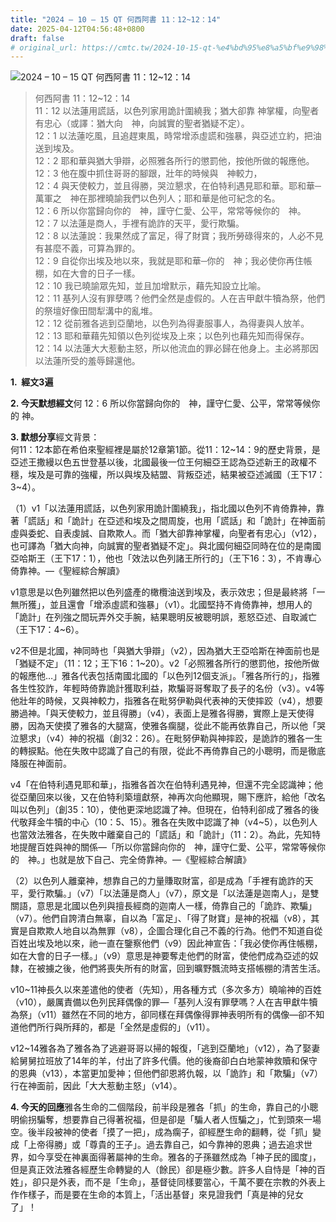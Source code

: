 ```yaml
---
title: "2024 – 10 – 15 QT 何西阿書 11：12~12：14"
date: 2025-04-12T04:56:48+0800
draft: false
# original_url: https://cmtc.tw/2024-10-15-qt-%e4%bd%95%e8%a5%bf%e9%98%bf%e6%9b%b8-11%ef%bc%9a1212%ef%bc%9a14
---
```


![2024 – 10 – 15 QT 何西阿書 11：12~12：14](/images/qt.jpg  "2024 – 10 – 15 QT 何西阿書 11：12~12：14")

> 何西阿書 11：12~12：14  
> 11：12 以法蓮用謊話，以色列家用詭計圍繞我；猶大卻靠 神掌權，向聖者有忠心（或譯：猶大向　神，向誠實的聖者猶疑不定）。  
> 12：1 以法蓮吃風，且追趕東風，時常增添虛謊和強暴，與亞述立約，把油送到埃及。  
> 12：2 耶和華與猶大爭辯，必照雅各所行的懲罰他，按他所做的報應他。  
> 12：3 他在腹中抓住哥哥的腳跟，壯年的時候與　神較力，  
> 12：4 與天使較力，並且得勝，哭泣懇求，在伯特利遇見耶和華。耶和華─萬軍之　神在那裡曉諭我們以色列人；耶和華是他可紀念的名。  
> 12：6 所以你當歸向你的　神，謹守仁愛、公平，常常等候你的　神。  
> 12：7 以法蓮是商人，手裡有詭詐的天平，愛行欺騙。  
> 12：8 以法蓮說：我果然成了富足，得了財寶；我所勞碌得來的，人必不見有甚麼不義，可算為罪的。  
> 12：9 自從你出埃及地以來，我就是耶和華─你的　神；我必使你再住帳棚，如在大會的日子一樣。  
> 12：10 我已曉諭眾先知，並且加增默示，藉先知設立比喻。  
> 12：11 基列人沒有罪孽嗎？他們全然是虛假的。人在吉甲獻牛犢為祭，他們的祭壇好像田間犁溝中的亂堆。  
> 12：12 從前雅各逃到亞蘭地，以色列為得妻服事人，為得妻與人放羊。  
> 12：13 耶和華藉先知領以色列從埃及上來；以色列也藉先知而得保存。  
> 12：14 以法蓮大大惹動主怒，所以他流血的罪必歸在他身上。主必將那因以法蓮所受的羞辱歸還他。

**1.  經文3遍**

**2. 今天默想經文**何 12：6 所以你當歸向你的　神，謹守仁愛、公平，常常等候你的 神。

**3. 默想分享**經文背景：  
何11：12本節在希伯來聖經裡是屬於12章第1節。從11：12~14：9的歷史背景，是亞述王撒縵以色五世登基以後，北國最後一位王何細亞王認為亞述新王的政權不穩，埃及是可靠的強權，所以與埃及結盟、背叛亞述，結果被亞述滅國（王下17：3~4）。

（1）v1「以法蓮用謊話，以色列家用詭計圍繞我」，指北國以色列不肯倚靠神，靠著「謊話」和「詭計」在亞述和埃及之間周旋，也用「謊話」和「詭計」在神面前虛與委蛇、自表虔誠、自欺欺人。而「猶大卻靠神掌權，向聖者有忠心」（v12），也可譯為「猶大向神，向誠實的聖者猶疑不定」。與北國何細亞同時在位的是南國亞哈斯王（王下17：1），他也「效法以色列諸王所行的」（王下16：3），不肯專心倚靠神。—《聖經綜合解讀》

v1意思是以色列雖然把以色列盛產的橄欖油送到埃及，表示效忠；但是最終將「一無所獲」，並且還會「增添虛謊和強暴」（v1）。北國堅持不肯倚靠神，想用人的「詭計」在列強之間玩弄外交手腕，結果聰明反被聰明誤，惹怒亞述、自取滅亡（王下17：4~6）。

v2不但是北國，神同時也「與猶大爭辯」（v2），因為猶大王亞哈斯在神面前也是「猶疑不定」（11：12；王下16：1~20）。v2「必照雅各所行的懲罰他，按他所做的報應他…」雅各代表包括南國北國的「以色列12個支派」。「雅各所行的」，指雅各生性狡詐，年輕時倚靠詭計獲取利益，欺騙哥哥奪取了長子的名份（v3）。v4等他壯年的時候，又與神較力，指雅各在毗努伊勒與代表神的天使摔跤（v4），想要勝過神。「與天使較力，並且得勝」（v4），表面上是雅各得勝，實際上是天使得勝，因為天使摸了雅各的大腿窩，使雅各瘸腿，從此不能再依靠自己，所以他「哭泣懇求」（v4）神的祝福（創32：26）。在毗努伊勒與神摔跤，是詭詐的雅各一生的轉捩點。他在失敗中認識了自己的有限，從此不再倚靠自己的小聰明，而是徹底降服在神面前。

v4「在伯特利遇見耶和華」，指雅各首次在伯特利遇見神，但還不完全認識神；他從亞蘭回來以後，又在伯特利築壇獻祭，神再次向他顯現，賜下應許，給他「改名叫以色列」（創35：10），使他更深地認識了神。但現在，伯特利卻成了雅各的後代敬拜金牛犢的中心（10：5、15）。雅各在失敗中認識了神（v4~5），以色列人也當效法雅各，在失敗中離棄自己的「謊話」和「詭計」（11：2）。為此，先知特地提醒百姓與神的關係—「所以你當歸向你的　神，謹守仁愛、公平，常常等候你的　神。」也就是放下自己、完全倚靠神。—《聖經綜合解讀》

（2）以色列人離棄神，想靠自己的力量賺取財富，卻是成為「手裡有詭詐的天平，愛行欺騙。」（v7）「以法蓮是商人」（v7），原文是「以法蓮是迦南人」，是雙關語，意思是北國以色列與擅長經商的迦南人一樣，倚靠自己的「詭詐、欺騙」（v7）。他們自誇清白無辜，自以為「富足」、「得了財寶」是神的祝福（v8），其實是自欺欺人地自以為無罪（v8），企圖合理化自己不義的行為。他們不知道自從百姓出埃及地以來，祂一直在鑒察他們（v9）因此神宣告：「我必使你再住帳棚，如在大會的日子一樣。」（v9）意思是神要奪走他們的財富，使他們成為亞述的奴隸，在被擄之後，他們將喪失所有的財富，回到曠野飄流時支搭帳棚的清苦生活。

v10~11神長久以來差遣他的使者（先知），用各種方式（多次多方）曉喻神的百姓（v10），嚴厲責備以色列民拜偶像的罪—「基列人沒有罪孽嗎？人在吉甲獻牛犢為祭」（v11）雖然在不同的地方，卻同樣在拜偶像得罪神表明所有的偶像—卻不知道他們所行與所拜的，都是「全然是虛假的」（v11）。

v12~14雅各為了雅各為了逃避哥哥以掃的報復，「逃到亞蘭地」（v12），為了娶妻給舅舅拉班放了14年的羊，付出了許多代價。他的後裔卻白白地蒙神救贖和保守的恩典（v13），本當更加愛神；但他們卻恩將仇報，以「詭詐」和「欺騙」（v7）行在神面前，因此「大大惹動主怒」（v14）。

**4. 今天的回應**雅各生命的二個階段，前半段是雅各「抓」的生命，靠自己的小聰明偷拐騙奪，想要靠自己得著祝福，但是卻是「騙人者人恆騙之」，忙到頭來一場空。後半段被神的使者「摸了一把」，成為瘸子，卻經歷生命的翻轉，從「抓」變成「上帝得勝」或「尊貴的王子」。過去靠自己，如今靠神的恩典；過去追求世界，如今享受在神裏面得著屬神的生命。雅各的子孫雖然成為「神子民的國度」，但是真正效法雅各經歷生命轉變的人（餘民）卻是極少數。許多人自恃是「神的百姓」，卻只是外表，而不是「生命」，基督徒同樣要當心，千萬不要在宗教的外表上作作樣子，而是要在生命的本質上，「活出基督」來見證我們「真是神的兒女了」！